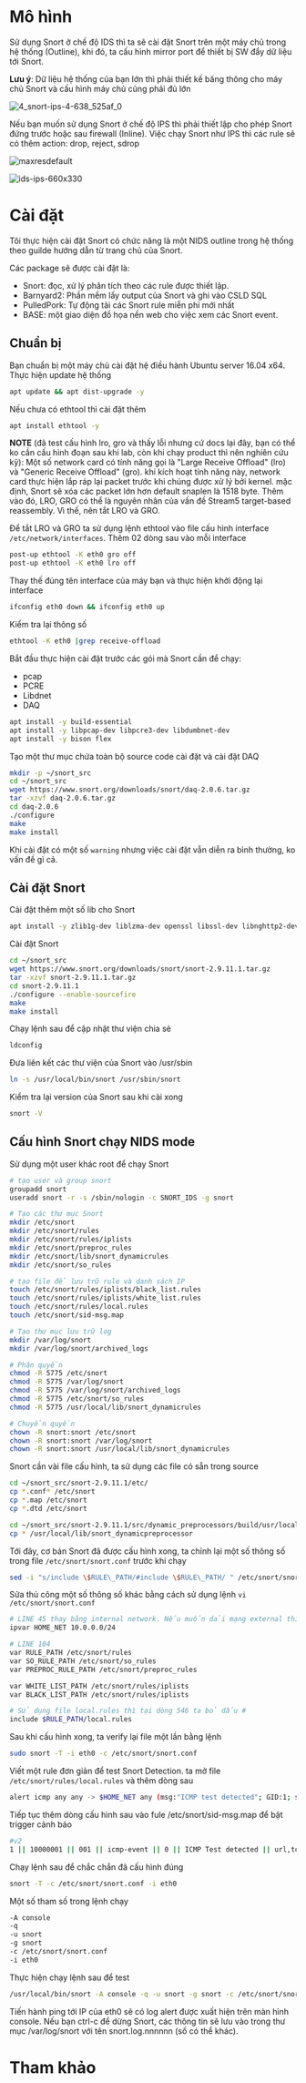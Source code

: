 # Mô hình

Sử dụng Snort ở chế độ IDS thì ta sẽ cài đặt Snort trên một máy chủ trong hệ thống (Outline), khi đó, ta cấu hình mirror port để thiết bị SW đẩy dữ liệu 
tới Snort.

**Lưu ý**: Dữ liệu hệ thống của bạn lớn thì phải thiết kế băng thông cho máy chủ Snort và cấu hình máy chủ cũng phải đủ lớn

![4_snort-ips-4-638_525af_0](/Images/4_snort-ips-4-638_525af_0.jpg)

Nếu bạn muốn sử dụng Snort ở chế độ IPS thì phải thiết lập cho phép Snort đứng trước hoặc sau firewall (Inline). Việc chạy Snort như IPS thì các 
rule sẽ có thêm action: drop, reject, sdrop

![maxresdefault](/Images/maxresdefault.jpg)

![ids-ips-660x330](/Images/ids-ips-660x330.jpg)

# Cài đặt

Tôi thực hiện cài đặt Snort có chức năng là một NIDS outline trong hệ thống theo guilde hướng dẫn từ trang chủ của Snort.

Các package sẽ được cài đặt là:
- Snort: đọc, xử lý phân tích theo các rule được thiết lập.
- Barnyard2: Phần mềm lấy output của Snort và ghi vào CSLD SQL
- PulledPork: Tự động tải các Snort rule miễn phí mới nhất
- BASE: một giao diện đồ họa nền web cho việc xem các Snort event.

## Chuẩn bị

Bạn chuẩn bị một máy chủ cài đặt hệ điều hành Ubuntu server 16.04 x64. Thực hiện update hệ thống
```sh
apt update && apt dist-upgrade -y
```

Nếu chưa có ethtool thì cài đặt thêm
```sh
apt install ethtool -y
```

**NOTE** (đã test cấu hình lro, gro và thấy lỗi nhưng cứ docs lại đây, bạn có thể ko cần cấu hình đoạn sau khi lab, còn khi chạy product thì nên nghiên cứu kỹ):
Một số network card có tính năng gọi là "Large Receive Offload" (lro) và "Generic Receive Offload" (gro). khi kích hoạt tính năng này, 
network card thực hiện lắp ráp lại packet trước khi chúng được xử lý bởi kernel. mặc định, Snort sẽ xóa các packet lớn hơn default snaplen là 
1518 byte. Thêm vào đó, LRO, GRO có thể là nguyên nhân của vấn đề Stream5 target-based reassembly. Vì thế, nên tắt LRO và GRO.

Để tắt LRO và GRO ta sử dụng lệnh ethtool vào file cấu hình interface `/etc/network/interfaces`. Thêm 02 dòng sau vào mỗi interface
```sh
post-up ethtool -K eth0 gro off
post-up ethtool -K eth0 lro off
```
Thay thế đúng tên interface của máy bạn và thực hiện khởi động lại interface
```sh
ifconfig eth0 down && ifconfig eth0 up
```
Kiểm tra lại thông số
```sh
ethtool -K eth0 |grep receive-offload
```

Bắt đầu thực hiện cài đặt trước các gói mà Snort cần để chạy:
- pcap
- PCRE
- Libdnet
- DAQ

```sh
apt install -y build-essential
apt install -y libpcap-dev libpcre3-dev libdumbnet-dev
apt install -y bison flex
```

Tạo một thư mục chứa toàn bộ source code cài đặt và cài đặt DAQ
```sh
mkdir -p ~/snort_src
cd ~/snort_src
wget https://www.snort.org/downloads/snort/daq-2.0.6.tar.gz
tar -xzvf daq-2.0.6.tar.gz
cd daq-2.0.6
./configure
make
make install
```

Khi cài đặt có một số `warning` nhưng việc cài đặt vẫn diễn ra bình thường, ko vấn đề gì cả.

## Cài đặt Snort

Cài đặt thêm một số lib cho Snort
```sh
apt install -y zlib1g-dev liblzma-dev openssl libssl-dev libnghttp2-dev
```

Cài đặt Snort
```sh
cd ~/snort_src
wget https://www.snort.org/downloads/snort/snort-2.9.11.1.tar.gz
tar -xzvf snort-2.9.11.1.tar.gz
cd snort-2.9.11.1
./configure --enable-sourcefire
make
make install
```

Chạy lệnh sau để cập nhật thư viện chia sẻ
```sh
ldconfig
```

Đưa liên kết các thư viện của Snort vào /usr/sbin
```sh
ln -s /usr/local/bin/snort /usr/sbin/snort
```

Kiểm tra lại version của Snort sau khi cài xong
```sh
snort -V
```

## Cấu hình Snort chạy NIDS mode

Sử dụng một user khác root để chạy Snort
```sh
# tạo user và group snort
groupadd snort
useradd snort -r -s /sbin/nologin -c SNORT_IDS -g snort

# Tạo các thư mục Snort
mkdir /etc/snort
mkdir /etc/snort/rules
mkdir /etc/snort/rules/iplists
mkdir /etc/snort/preproc_rules
mkdir /etc/snort/lib/snort_dynamicrules
mkdir /etc/snort/so_rules

# tạo file để lưu trữ rule và danh sách IP
touch /etc/snort/rules/iplists/black_list.rules
touch /etc/snort/rules/iplists/white_list.rules
touch /etc/snort/rules/local.rules
touch /etc/snort/sid-msg.map

# Tạo thư mục lưu trữ log
mkdir /var/log/snort
mkdir /var/log/snort/archived_logs

# Phân quyền
chmod -R 5775 /etc/snort
chmod -R 5775 /var/log/snort
chmod -R 5775 /var/log/snort/archived_logs
chmod -R 5775 /etc/snort/so_rules
chmod -R 5775 /usr/local/lib/snort_dynamicrules

# Chuyển quyền
chown -R snort:snort /etc/snort
chown -R snort:snort /var/log/snort
chown -R snort:snort /usr/local/lib/snort_dynamicrules
```

Snort cần vài file cấu hình, ta sử dụng các file có sẵn trong source
```sh
cd ~/snort_src/snort-2.9.11.1/etc/
cp *.conf* /etc/snort
cp *.map /etc/snort
cp *.dtd /etc/snort

cd ~/snort_src/snort-2.9.11.1/src/dynamic_preprocessors/build/usr/local/lib/snort_dynamicpreprocessor/
cp * /usr/local/lib/snort_dynamicpreprocessor
```

Tới đây, cơ bản Snort đã được cấu hình xong, ta chỉnh lại một số thông số trong file `/etc/snort/snort.conf` trước khi chạy
```sh
sed -i "s/include \$RULE\_PATH/#include \$RULE\_PATH/ " /etc/snort/snort.conf
```

Sửa thủ công một số thông số khác bằng cách sử dụng lệnh `vi /etc/snort/snort.conf`
```sh
# LINE 45 thay bằng internal network. Nếu muốn dải mạng external thì nên xài !$HOME_NET
ipvar HOME_NET 10.0.0.0/24

# LINE 104
var RULE_PATH /etc/snort/rules
var SO_RULE_PATH /etc/snort/so_rules
var PREPROC_RULE_PATH /etc/snort/preproc_rules

var WHITE_LIST_PATH /etc/snort/rules/iplists
var BLACK_LIST_PATH /etc/snort/rules/iplists

# Sử dụng file local.rules thì tại dòng 546 ta bỏ dấu #
include $RULE_PATH/local.rules
```

Sau khi cấu hình xong, ta verify lại file một lần bằng lệnh
```sh
sudo snort -T -i eth0 -c /etc/snort/snort.conf
```

Viết một rule đơn giản để test Snort Detection. ta mở file `/etc/snort/rules/local.rules` và thêm dòng sau
```sh
alert icmp any any -> $HOME_NET any (msg:"ICMP test detected"; GID:1; sid:10000001; rev:001; classtype:icmp-event;)
```

Tiếp tục thêm dòng cấu hình sau vào fule /etc/snort/sid-msg.map để bật trigger cảnh báo
```sh
#v2
1 || 10000001 || 001 || icmp-event || 0 || ICMP Test detected || url,tools.ietf.org/html/rfc792
```

Chạy lệnh sau để chắc chắn đã cấu hình đúng
```sh
snort -T -c /etc/snort/snort.conf -i eth0
``` 

Một số tham số trong lệnh chạy
```sh
-A console
-q
-u snort
-g snort
-c /etc/snort/snort.conf
-i eth0
```

Thực hiện chạy lệnh sau để test
```sh
/usr/local/bin/snort -A console -q -u snort -g snort -c /etc/snort/snort.conf -i eth0
```

Tiến hành ping tới IP của eth0 sẽ có log alert được xuất hiện trên màn hình console. Nếu bạn ctrl-c để dừng Snort, các thông tin sẽ lưu vào trong 
thư mục /var/log/snort với tên snort.log.nnnnnn (số có thể khác).

# Tham khảo